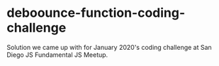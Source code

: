 # deboounce-function-coding-challenge
Solution we came up with for January 2020's coding challenge at San Diego JS Fundamental JS Meetup.
